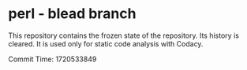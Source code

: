 # perl - blead branch

This repository contains the frozen state of the repository.
Its history is cleared. It is used only for static code
analysis with Codacy.

Commit Time: 1720533849